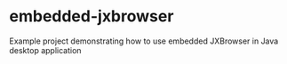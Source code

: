 # embedded-jxbrowser
Example project demonstrating how to use embedded JXBrowser in Java desktop application
